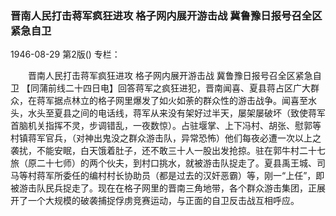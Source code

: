 ### 晋南人民打击蒋军疯狂进攻  格子网内展开游击战  冀鲁豫日报号召全区紧急自卫

1946-08-29
第2版()
专栏：

　　晋南人民打击蒋军疯狂进攻
    格子网内展开游击战
    冀鲁豫日报号召全区紧急自卫
    【同蒲前线二十四日电】回答蒋军之疯狂进犯，晋南闻喜、夏县蒋占区广大群众，在蒋军据点林立的格子网里爆发了如火如荼的群众性的游击战争。闻喜至水头，水头至夏县之间的电话线，蒋军从来没有架好过半天，屡架屡破坏（致使蒋军首脑机关指挥不灵，步调错乱，一夜数惊）。占驻堰掌、上下冯村、胡张、慰郭等村镇蒋军官兵，（对神出鬼没之群众游击队，异常恐怖）他们每夜必遭一次以上之袭扰，不能安眠，白天饿着肚子，还不敢三十人一股出发抢掠。驻在郭牛村二十七旅（原二十七师）的两个伙夫，到村口挑水，就被游击队捉走了。夏县禹王城、司马等村蒋军所委任的编村村长协助员（都是过去的汉奸恶霸）等，刚一“上任”，即被游击队民兵捉走了。现在在格子网里的晋南三角地带，各个群众游击集团，正展开了一个大规模的破袭捕捉俘虏竞赛运动，与正面的自卫反击战互相呼应。
